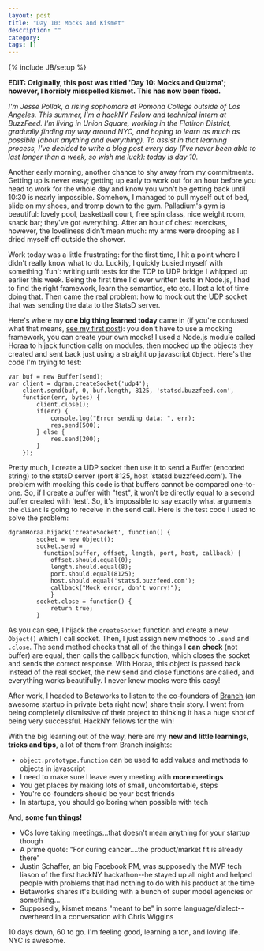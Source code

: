 ```yaml
---
layout: post
title: "Day 10: Mocks and Kismet"
description: ""
category: 
tags: []
---
```

{% include JB/setup %}

**EDIT: Originally, this post was titled 'Day 10: Mocks and Quizma'; however, I horribly misspelled kismet. This has now been fixed.**

*I'm Jesse Pollak, a rising sophomore at Pomona College outside of Los Angeles. This summer, I'm a hackNY Fellow and technical intern at BuzzFeed. I'm living in Union Square, working in the Flatiron District, gradually finding my way around NYC, and hoping to learn as much as possible (about anything and everything). To assist in that learning process, I've decided to write a blog post every day (I've never been able to last longer than a week, so wish me luck): today is day 10.*

Another early morning, another chance to shy away from my commitments. Getting up is never easy; getting up early to work out for an hour before you head to work for the whole day and know you won't be getting back until 10:30 is nearly impossible. Somehow, I managed to pull myself out of bed, slide on my shoes, and tromp down to the gym. Palladium's gym is beautiful: lovely pool, basketball court, free spin class, nice weight room, snack bar; they've got everything. After an hour of chest exercises, however, the loveliness didn't mean much: my arms were drooping as I dried myself off outside the shower.

Work today was a little frustrating: for the first time, I hit a point where I didn't really know what to do. Luckily, I quickly busied myself with something 'fun': writing unit tests for the TCP to UDP bridge I whipped up earlier this week. Being the first time I'd ever written tests in Node.js, I had to find the right framework, learn the semantics, etc etc. I lost a lot of time doing that. Then came the real problem: how to mock out the UDP socket that was sending the data to the StatsD server.

Here's where my **one big thing learned today** came in (if you're confused what that means, [see my first post](http://jpollak92.github.com/2012/05/21/day-1-dont-be-afraid-to-ask-questions/)): you don't have to use a mocking framework, you can create your own mocks! I used a Node.js module called Horaa to hijack function calls on modules, then mocked up the objects they created and sent back just using a straight up javascript `Object`. Here's the code I'm trying to test:

    var buf = new Buffer(send);
    var client = dgram.createSocket('udp4');
		client.send(buf, 0, buf.length, 8125, 'statsd.buzzfeed.com', 
		function(err, bytes) {
			client.close();
			if(err) {
				console.log("Error sending data: ", err);
				res.send(500);
			} else {
				res.send(200);
			}
		});
		
Pretty much, I create a UDP socket then use it to send a Buffer (encoded string) to the statsD server (port 8125, host 'statsd.buzzfeed.com'). The problem with mocking this code is that buffers cannot be compared one-to-one. So, if I create a buffer with "test", it won't be directly equal to a second buffer created with 'test'. So, it's impossible to say exactly what arguments the `client` is going to receive in the send call. Here is the test code I used to solve the problem:

    dgramHoraa.hijack('createSocket', function() {
			socket = new Object();
			socket.send = 
			  function(buffer, offset, length, port, host, callback) {
  				offset.should.equal(0);
  				length.should.equal(8);
  				port.should.equal(8125);
  				host.should.equal('statsd.buzzfeed.com');
  				callback("Mock error, don't worry!");
  				}
			socket.close = function() {
				return true;
			}
			
As you can see, I hijack the `createSocket` function and create a new `Object()` which I call socket. Then, I just assign new methods to `.send` and `.close`. The send method checks that all of the things I **can check** (not buffer) are equal, then calls the callback function, which closes the socket and sends the correct response. With Horaa, this object is passed back instead of the real socket, the new send and close functions are called, and everything works beautifully. I never knew mocks were this easy!

After work, I headed to Betaworks to listen to the co-founders of [Branch](http://branch.com) (an awesome startup in private beta right now) share their story. I went from being completely dismissive of their project to thinking it has a huge shot of being very successful. HackNY fellows for the win!

With the big learning out of the way, here are my **new and little learnings, tricks and tips**, a lot of them from Branch insights:

* `object.prototype.function` can be used to add values and methods to objects in javascript
* I need to make sure I leave every meeting with **more meetings**
* You get places by making lots of small, uncomfortable, steps
* You're co-founders should be your best friends
* In startups, you should go boring when possible with tech

And, **some fun things!**

* VCs love taking meetings...that doesn't mean anything for your startup though
* A prime quote: "For curing cancer....the product/market fit is already there"
* Justin Schaffer, an big Facebook PM, was supposedly the MVP tech liason of the first hackNY hackathon--he stayed up all night and helped people with problems that had nothing to do with his product at the time
* Betaworks shares it's building with a bunch of super model agencies or something...
* Supposedly, kismet means "meant to be" in some language/dialect--overheard in a conversation with Chris Wiggins

10 days down, 60 to go. I'm feeling good, learning a ton, and loving life. NYC is awesome.